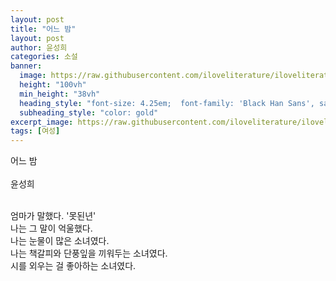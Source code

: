 ```yaml
---
layout: post
title: "어느 밤"
layout: post
author: 윤성희
categories: 소설
banner:
  image: https://raw.githubusercontent.com/iloveliterature/iloveliterature.github.io/refs/heads/master/assets/images/banners/home.jpeg
  height: "100vh"
  min_height: "38vh"
  heading_style: "font-size: 4.25em;  font-family: 'Black Han Sans', sans-serif;"
  subheading_style: "color: gold"
excerpt_image: https://raw.githubusercontent.com/iloveliterature/iloveliterature.github.io/refs/heads/master/assets/images/%EC%96%B4%EB%8A%90_%EB%B0%A4.jpeg
tags: [여성]
---
```


<div style="display: flex; justify-content: space-between;">
  <span style="text-align: left;">어느 밤</span>
  </div>
  <br>
  <div style="display: flex; justify-content: space-between;">
  <span style="text-align: right;">윤성희</span>
  </div>
  <br>

엄마가 말했다. '못된년'<br>
나는 그 말이 억울했다.<br>
나는 눈물이 많은 소녀였다.<br> 
나는 책갈피와 단풍잎을 끼워두는 소녀였다.<br>
시를 외우는 걸 좋아하는 소녀였다.

<br><br><br><br><br><br><br><br><br><br>

